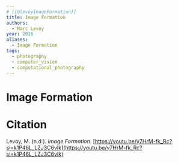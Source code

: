 ```yaml
---
# [[@levoyImageFormation]]
title: Image Formation
authors:
  - Marc Levoy
year: 2016
aliases:
  - Image Formation
tags:
  - photography
  - computer_vision
  - computational_photography
---
```

# Image Formation

# Citation

Levoy, M. (n.d.). _Image Formation_. [https://youtu.be/y7HrM-fk_Rc?si=k1P46L_LZJ3C6vIk](https://youtu.be/y7HrM-fk_Rc?si=k1P46L_LZJ3C6vIk)
